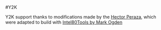 #Y2K

Y2K support thanks to modifications made by the [Hector Peraza](https://github.com/hperaza/P112-mpmII), which were adapted to build with [Intel80Tools by Mark Ogden](https://github.com/ogdenpm/intel80tools)
